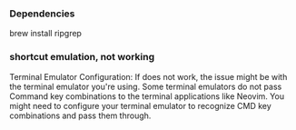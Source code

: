 ### Dependencies

brew install ripgrep

### shortcut emulation, not working

Terminal Emulator Configuration: If <D-1> does not work, the issue might be with the terminal emulator you're using. Some terminal emulators do not pass Command key combinations to the terminal applications like Neovim. You might need to configure your terminal emulator to recognize CMD key combinations and pass them through.
